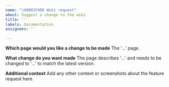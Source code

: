 ```yaml
---
name: "\U0001F4DD Wiki request"
about: Suggest a change to the wiki
title: ''
labels: documentation
assignees: ''

---
```


**Which page would you like a change to be made**
The '...' page.

**What change do you want made**
The page describes '...' and needs to be changed to '...' to match the latest version.

**Additional context**
Add any other context or screenshots about the feature request here.
